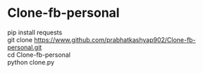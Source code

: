 # Clone-fb-personal

pip install requests  
git clone https://www.github.com/prabhatkashyap902/Clone-fb-personal.git  
cd Clone-fb-personal  
python clone.py  
